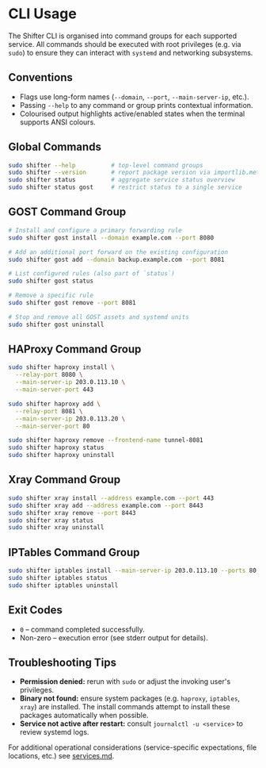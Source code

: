 # CLI Usage

The Shifter CLI is organised into command groups for each supported service. All commands should be executed with root privileges (e.g. via `sudo`) to ensure they can interact with `systemd` and networking subsystems.

## Conventions
- Flags use long-form names (`--domain`, `--port`, `--main-server-ip`, etc.).
- Passing `--help` to any command or group prints contextual information.
- Colourised output highlights active/enabled states when the terminal supports ANSI colours.

## Global Commands
```bash
sudo shifter --help          # top-level command groups
sudo shifter --version       # report package version via importlib.metadata
sudo shifter status          # aggregate service status overview
sudo shifter status gost     # restrict status to a single service
```

## GOST Command Group
```bash
# Install and configure a primary forwarding rule
sudo shifter gost install --domain example.com --port 8080

# Add an additional port forward on the existing configuration
sudo shifter gost add --domain backup.example.com --port 8081

# List configured rules (also part of `status`)
sudo shifter gost status

# Remove a specific rule
sudo shifter gost remove --port 8081

# Stop and remove all GOST assets and systemd units
sudo shifter gost uninstall
```

## HAProxy Command Group
```bash
sudo shifter haproxy install \
  --relay-port 8080 \
  --main-server-ip 203.0.113.10 \
  --main-server-port 443

sudo shifter haproxy add \
  --relay-port 8081 \
  --main-server-ip 203.0.113.20 \
  --main-server-port 80

sudo shifter haproxy remove --frontend-name tunnel-8081
sudo shifter haproxy status
sudo shifter haproxy uninstall
```

## Xray Command Group
```bash
sudo shifter xray install --address example.com --port 443
sudo shifter xray add --address example.com --port 8443
sudo shifter xray remove --port 8443
sudo shifter xray status
sudo shifter xray uninstall
```

## IPTables Command Group
```bash
sudo shifter iptables install --main-server-ip 203.0.113.10 --ports 80,443
sudo shifter iptables status
sudo shifter iptables uninstall
```

## Exit Codes
- `0` – command completed successfully.
- Non-zero – execution error (see stderr output for details).

## Troubleshooting Tips
- **Permission denied:** rerun with `sudo` or adjust the invoking user's privileges.
- **Binary not found:** ensure system packages (e.g. `haproxy`, `iptables`, `xray`) are installed. The install commands attempt to install these packages automatically when possible.
- **Service not active after restart:** consult `journalctl -u <service>` to review systemd logs.

For additional operational considerations (service-specific expectations, file locations, etc.) see [services.md](services.md).
